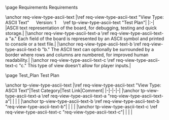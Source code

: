 \page Requirements Requirements

\anchor req-view-type-ascii-text
|\ref req-view-type-ascii-text "View Type: ASCII Text" &emsp; Version: 1 &emsp; \ref tp-view-type-ascii-text "Test Plan"|
|:-|
|ASCII text representation of the board, for debugging, testing and quick storage.|
|\anchor req-view-type-ascii-text-a \ref req-view-type-ascii-text-a "a." Each field of the board is represented by an ASCII symbol and printed to console or a text file.|
|\anchor req-view-type-ascii-text-b \ref req-view-type-ascii-text-b "b." The ASCII text can optionally be surrounded by a border where rows and columns are numbered, for improved human readability.|
|\anchor req-view-type-ascii-text-c \ref req-view-type-ascii-text-c "c." This type of view doesn't allow for player inputs.|


\page Test_Plan Test Plan

\anchor tp-view-type-ascii-text
|\ref req-view-type-ascii-text "View Type: ASCII Text"|Test Category|Test Link|Comment|
|-|-|-|-|
|\anchor tp-view-type-ascii-text-a \ref req-view-type-ascii-text-a "req-view-type-ascii-text-a"| | | |
|\anchor tp-view-type-ascii-text-b \ref req-view-type-ascii-text-b "req-view-type-ascii-text-b"| | | |
|\anchor tp-view-type-ascii-text-c \ref req-view-type-ascii-text-c "req-view-type-ascii-text-c"| | | |
